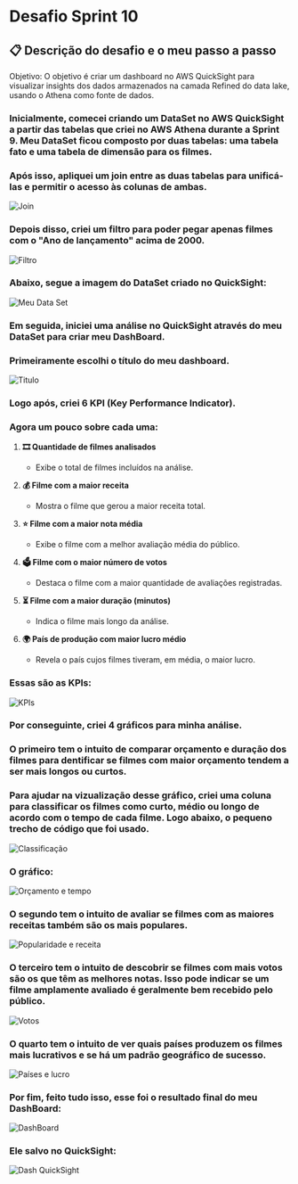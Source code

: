 # Desafio Sprint 10


## 📋 **Descrição do desafio e o meu passo a passo**  
Objetivo: O objetivo é criar um dashboard no AWS QuickSight para visualizar insights dos dados armazenados na camada Refined do data lake, usando o Athena como fonte de dados.

### Inicialmente, comecei criando um DataSet no AWS QuickSight a partir das tabelas que criei no AWS Athena durante a Sprint 9. Meu DataSet ficou composto por duas tabelas: uma tabela fato e uma tabela de dimensão para os filmes.

### Após isso, apliquei um join entre as duas tabelas para unificá-las e permitir o acesso às colunas de ambas.

![Join](../evidencias/print_desafio/Join.png)

### Depois disso, criei um filtro para poder pegar apenas filmes com o "Ano de lançamento" acima de 2000.

![Filtro](../evidencias/print_desafio/Filtro.png)

### Abaixo, segue a imagem do DataSet criado no QuickSight:

![Meu Data Set](../evidencias/print_desafio/DataSet_criado.png)

### Em seguida, iniciei uma análise no QuickSight através do meu DataSet para criar meu DashBoard.

### Primeiramente escolhi o título do meu dashboard.

![Titulo](../evidencias/print_desafio/Titulo.png)

### Logo após, criei 6 KPI (Key Performance Indicator).

### Agora um pouco sobre cada uma:

1. **🎞️ Quantidade de filmes analisados**  
   - Exibe o total de filmes incluídos na análise.

2. **💰 Filme com a maior receita**  
   - Mostra o filme que gerou a maior receita total.

3. **⭐ Filme com a maior nota média**  
   - Exibe o filme com a melhor avaliação média do público.

4. **🗳️ Filme com o maior número de votos**  
   - Destaca o filme com a maior quantidade de avaliações registradas.

5. **⏳ Filme com a maior duração (minutos)**  
   - Indica o filme mais longo da análise.

6. **🌍 País de produção com maior lucro médio**  
   - Revela o país cujos filmes tiveram, em média, o maior lucro.

### Essas são as KPIs:

![KPIs](../evidencias/print_desafio/KPS.png)

### Por conseguinte, criei 4 gráficos para minha análise.

### O primeiro tem o intuito de comparar orçamento e duração dos filmes para dentificar se filmes com maior orçamento tendem a ser mais longos ou curtos.

### Para ajudar na vizualização desse gráfico, criei uma coluna para classificar os filmes como curto, médio ou longo de acordo com o tempo de cada filme. Logo abaixo, o pequeno trecho de código que foi usado.

![Classificação](../evidencias/print_desafio/classificacao.png)

### O gráfico:

![Orçamento e tempo](../evidencias/print_desafio/Grafico_investimento_tempo.png)

### O segundo tem o intuito de avaliar se filmes com as maiores receitas também são os mais populares.

![Popularidade e receita](../evidencias/print_desafio/Filmes_mais_lucrativos.png)

### O terceiro tem o intuito de descobrir se filmes com mais votos são os que têm as melhores notas. Isso pode indicar se um filme amplamente avaliado é geralmente bem recebido pelo público.

![Votos](../evidencias/print_desafio/numero_de_votos.png)

### O quarto tem o intuito de ver quais países produzem os filmes mais lucrativos e se há um padrão geográfico de sucesso. 

![Países e lucro](../evidencias/print_desafio/Países_lucrativos.png)

### Por fim, feito tudo isso, esse foi o resultado final do meu DashBoard: 

![DashBoard](../evidencias/print_desafio/dash_completo.png)

### Ele salvo no QuickSight:

![Dash QuickSight](../evidencias/print_desafio/Dash_No_quick.png)
